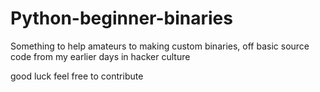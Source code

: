 # Python-beginner-binaries
Something to help amateurs to making custom binaries, off basic source code from my earlier days
in hacker culture

good luck feel free to contribute
